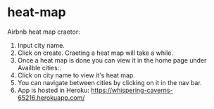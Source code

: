 # heat-map
Airbnb heat map craetor:

1. Input city name.
2. Click on create. Craeting a heat map will take a while.
3. Once a heat map is done you can view it in the home page under Availble cities:.
4. Click on city name to view it's heat map.
5. You can navigate between cities by clicking on it in the nav bar.
6. App is hosted in Heroku: https://whispering-caverns-65216.herokuapp.com/
